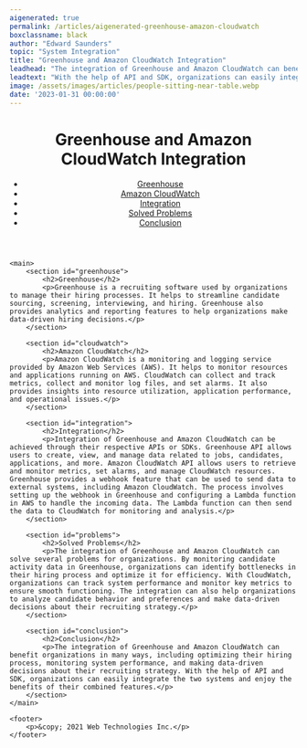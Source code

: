 ```yaml
---
aigenerated: true
permalink: /articles/aigenerated-greenhouse-amazon-cloudwatch
boxclassname: black
author: "Edward Saunders"
topic: "System Integration"
title: "Greenhouse and Amazon CloudWatch Integration"
leadhead: "The integration of Greenhouse and Amazon CloudWatch can benefit organizations in many ways, including optimizing their hiring process, monitoring system performance, and making data-driven decisions about their recruiting strategy"
leadtext: "With the help of API and SDK, organizations can easily integrate the two systems and enjoy the benefits of their combined features."
image: /assets/images/articles/people-sitting-near-table.webp
date: '2023-01-31 00:00:00'
---
```

<div class="arttext">	<header>
		<h1>Greenhouse and Amazon CloudWatch Integration</h1>
		<nav>
			<ul>
				<li><a href="#greenhouse">Greenhouse</a></li>
				<li><a href="#cloudwatch">Amazon CloudWatch</a></li>
				<li><a href="#integration">Integration</a></li>
				<li><a href="#problems">Solved Problems</a></li>
				<li><a href="#conclusion">Conclusion</a></li>
			</ul>
		</nav>
	</header>

	<main>
		<section id="greenhouse">
			<h2>Greenhouse</h2>
			<p>Greenhouse is a recruiting software used by organizations to manage their hiring processes. It helps to streamline candidate sourcing, screening, interviewing, and hiring. Greenhouse also provides analytics and reporting features to help organizations make data-driven hiring decisions.</p>
		</section>

		<section id="cloudwatch">
			<h2>Amazon CloudWatch</h2>
			<p>Amazon CloudWatch is a monitoring and logging service provided by Amazon Web Services (AWS). It helps to monitor resources and applications running on AWS. CloudWatch can collect and track metrics, collect and monitor log files, and set alarms. It also provides insights into resource utilization, application performance, and operational issues.</p>
		</section>

		<section id="integration">
			<h2>Integration</h2>
			<p>Integration of Greenhouse and Amazon CloudWatch can be achieved through their respective APIs or SDKs. Greenhouse API allows users to create, view, and manage data related to jobs, candidates, applications, and more. Amazon CloudWatch API allows users to retrieve and monitor metrics, set alarms, and manage CloudWatch resources. Greenhouse provides a webhook feature that can be used to send data to external systems, including Amazon CloudWatch. The process involves setting up the webhook in Greenhouse and configuring a Lambda function in AWS to handle the incoming data. The Lambda function can then send the data to CloudWatch for monitoring and analysis.</p>
		</section>

		<section id="problems">
			<h2>Solved Problems</h2>
			<p>The integration of Greenhouse and Amazon CloudWatch can solve several problems for organizations. By monitoring candidate activity data in Greenhouse, organizations can identify bottlenecks in their hiring process and optimize it for efficiency. With CloudWatch, organizations can track system performance and monitor key metrics to ensure smooth functioning. The integration can also help organizations to analyze candidate behavior and preferences and make data-driven decisions about their recruiting strategy.</p>
		</section>

		<section id="conclusion">
			<h2>Conclusion</h2>
			<p>The integration of Greenhouse and Amazon CloudWatch can benefit organizations in many ways, including optimizing their hiring process, monitoring system performance, and making data-driven decisions about their recruiting strategy. With the help of API and SDK, organizations can easily integrate the two systems and enjoy the benefits of their combined features.</p>
		</section>
	</main>

	<footer>
		<p>&copy; 2021 Web Technologies Inc.</p>
	</footer>

</div>